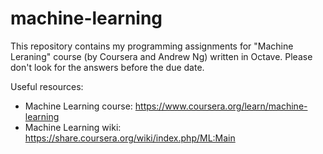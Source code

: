 # machine-learning
This repository contains my programming assignments for "Machine Leraning" course (by Coursera and Andrew Ng) written in Octave. Please don't look for the answers before the due date.

Useful resources:
- Machine Learning course: https://www.coursera.org/learn/machine-learning
- Machine Learning wiki: https://share.coursera.org/wiki/index.php/ML:Main
